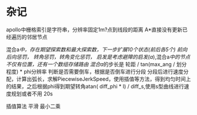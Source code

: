 # 杂记
apollo中栅格索引是字符串，分辨率固定1m?点到线段的距离
A*直接没有更新已经遍历的邻居节点

混合a*中，存在期望探索数和最大探索数，下一步扩展10个状态(前后各5个)
前向后向惩罚， 转角惩罚，转角变化惩罚，
启发是考虑避障的启发(a*),混合a*中的节点不仅有位置，还有一个数组存储路由
混合a*的步长是 轮距 / tan(max_ang / 划分程度) * phi分辨率
判断是否需要倒车，根据是否倒车进行分段
分段后进行速度分配，计算出弧长，求解PiecewiseJerkSpeed，使用插值等方法，得到均匀时间上的结果，之后根据phi得到期望转角atan( diff_phi * l) / diff_s,使用s型曲线进行速度规划或者不用
20s

插值算法
平滑
最小二乘
